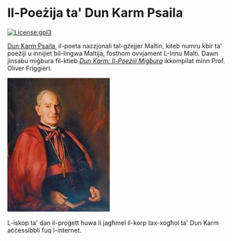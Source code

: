 # Il-Poeżija ta' Dun Karm Psaila
[![License:gpl3](https://img.shields.io/badge/License-GPL%20v.3.0-blue.svg)](https://www.gnu.org/licenses/gpl-3.0.en.html)

[Dun Karm Psaila](https://en.wikipedia.org/wiki/Dun_Karm_Psaila), il-poeta nazzjonali tal-gżejjer Maltin, kiteb numru kbir ta' poeżiji u innijiet bil-lingwa Maltija, fosthom ovvjament L-Innu Malti. Dawn jinsabu miġbura fil-ktieb [_Dun Karm: Il-Poeżiji Miġbura_](https://bdlbooks.com/product/dun-karm-poezija-migbura/) ikkompilat minn Prof. Oliver Friggieri.

![Dun Karm Psaila](dunkarm.png)

L-iskop ta' dan il-proġett huwa li jagħmel il-korp tax-xogħol ta' Dun Karm aċċessibbli fuq l-internet.
